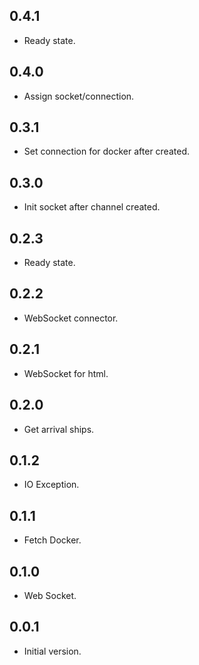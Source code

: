 ## 0.4.1

- Ready state.

## 0.4.0

- Assign socket/connection.

## 0.3.1

- Set connection for docker after created.

## 0.3.0

- Init socket after channel created.

## 0.2.3

- Ready state.

## 0.2.2

- WebSocket connector.

## 0.2.1

- WebSocket for html.

## 0.2.0

- Get arrival ships.

## 0.1.2

- IO Exception.

## 0.1.1

- Fetch Docker.

## 0.1.0

- Web Socket.

## 0.0.1

- Initial version.
